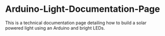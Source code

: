 # Arduino-Light-Documentation-Page
 This is a technical documentation page detailing how to build a solar powered light using an Arduino and bright LEDs.

